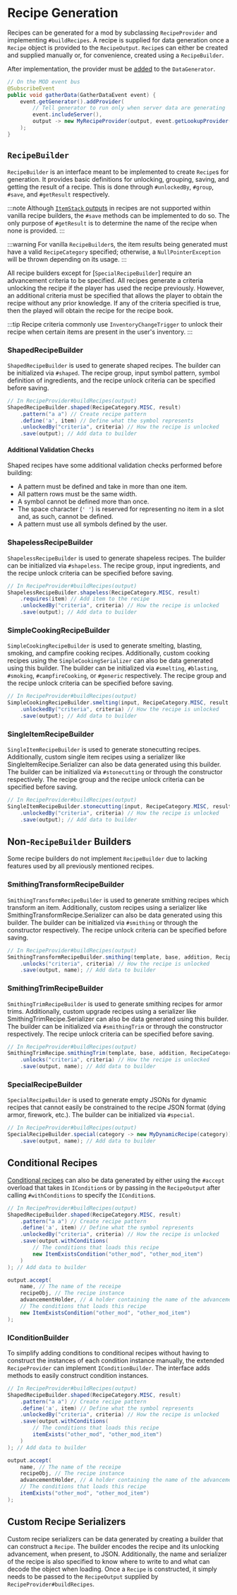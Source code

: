 Recipe Generation
=================

Recipes can be generated for a mod by subclassing `RecipeProvider` and implementing `#buildRecipes`. A recipe is supplied for data generation once a `Recipe` object is provided to the `RecipeOutput`. `Recipe`s can either be created and supplied manually or, for convenience, created using a `RecipeBuilder`.

After implementation, the provider must be [added][datagen] to the `DataGenerator`.

```java
// On the MOD event bus
@SubscribeEvent
public void gatherData(GatherDataEvent event) {
    event.getGenerator().addProvider(
        // Tell generator to run only when server data are generating
        event.includeServer(),
        output -> new MyRecipeProvider(output, event.getLookupProvider())
    );
}
```

`RecipeBuilder`
---------------

`RecipeBuilder` is an interface meant to be implemented to create `Recipe`s for generation. It provides basic definitions for unlocking, grouping, saving, and getting the result of a recipe. This is done through `#unlockedBy`, `#group`, `#save`, and `#getResult` respectively.

:::note
Although [`ItemStack` outputs][stack] in recipes are not supported within vanilla recipe builders, the `#save` methods can be implemented to do so. The only purpose of `#getResult` is to determine the name of the recipe when none is provided.
:::

:::warning
For vanilla `RecipeBuilder`s, the item results being generated must have a valid `RecipeCategory` specified; otherwise, a `NullPointerException` will be thrown depending on its usage.
:::

All recipe builders except for [`SpecialRecipeBuilder`] require an advancement criteria to be specified. All recipes generate a criteria unlocking the recipe if the player has used the recipe previously. However, an additional criteria must be specified that allows the player to obtain the recipe without any prior knowledge. If any of the criteria specified is true, then the played will obtain the recipe for the recipe book.

:::tip
Recipe criteria commonly use `InventoryChangeTrigger` to unlock their recipe when certain items are present in the user's inventory.
:::

### ShapedRecipeBuilder

`ShapedRecipeBuilder` is used to generate shaped recipes. The builder can be initialized via `#shaped`. The recipe group, input symbol pattern, symbol definition of ingredients, and the recipe unlock criteria can be specified before saving.

```java
// In RecipeProvider#buildRecipes(output)
ShapedRecipeBuilder.shaped(RecipeCategory.MISC, result)
    .pattern("a a") // Create recipe pattern
    .define('a', item) // Define what the symbol represents
    .unlockedBy("criteria", criteria) // How the recipe is unlocked
    .save(output); // Add data to builder
```

#### Additional Validation Checks

Shaped recipes have some additional validation checks performed before building:

- A pattern must be defined and take in more than one item.
- All pattern rows must be the same width.
- A symbol cannot be defined more than once.
- The space character (`' '`) is reserved for representing no item in a slot and, as such, cannot be defined.
- A pattern must use all symbols defined by the user.

### ShapelessRecipeBuilder

`ShapelessRecipeBuilder` is used to generate shapeless recipes. The builder can be initialized via `#shapeless`. The recipe group, input ingredients, and the recipe unlock criteria can be specified before saving.

```java
// In RecipeProvider#buildRecipes(output)
ShapelessRecipeBuilder.shapeless(RecipeCategory.MISC, result)
    .requires(item) // Add item to the recipe
    .unlockedBy("criteria", criteria) // How the recipe is unlocked
    .save(output); // Add data to builder
```

### SimpleCookingRecipeBuilder

`SimpleCookingRecipeBuilder` is used to generate smelting, blasting, smoking, and campfire cooking recipes. Additionally, custom cooking recipes using the `SimpleCookingSerializer` can also be data generated using this builder. The builder can be initialized via `#smelting`, `#blasting`, `#smoking`, `#campfireCooking`, or `#generic` respectively. The recipe group and the recipe unlock criteria can be specified before saving.

```java
// In RecipeProvider#buildRecipes(output)
SimpleCookingRecipeBuilder.smelting(input, RecipeCategory.MISC, result, experience, cookingTime)
    .unlockedBy("criteria", criteria) // How the recipe is unlocked 
    .save(output); // Add data to builder
```

### SingleItemRecipeBuilder

`SingleItemRecipeBuilder` is used to generate stonecutting recipes. Additionally, custom single item recipes using a serializer like SingleItemRecipe.Serializer can also be data generated using this builder. The builder can be initialized via `#stonecutting` or through the constructor respectively. The recipe group and the recipe unlock criteria can be specified before saving.

```java
// In RecipeProvider#buildRecipes(output)
SingleItemRecipeBuilder.stonecutting(input, RecipeCategory.MISC, result)
    .unlockedBy("criteria", criteria) // How the recipe is unlocked
    .save(output); // Add data to builder
```

Non-`RecipeBuilder` Builders
----------------------------

Some recipe builders do not implement `RecipeBuilder` due to lacking features used by all previously mentioned recipes.

### SmithingTransformRecipeBuilder

`SmithingTransformRecipeBuilder` is used to generate smithing recipes which transform an item. Additionally, custom recipes using a serializer like SmithingTransformRecipe.Serializer can also be data generated using this builder. The builder can be initialized via `#smithing` or through the constructor respectively. The recipe unlock criteria can be specified before saving.

```java
// In RecipeProvider#buildRecipes(output)
SmithingTransformRecipeBuilder.smithing(template, base, addition, RecipeCategory.MISC, result)
    .unlocks("criteria", criteria) // How the recipe is unlocked
    .save(output, name); // Add data to builder
```

### SmithingTrimRecipeBuilder

`SmithingTrimRecipeBuilder` is used to generate smithing recipes for armor trims. Additionally, custom upgrade recipes using a serializer like SmithingTrimRecipe.Serializer can also be data generated using this builder. The builder can be initialized via `#smithingTrim` or through the constructor respectively. The recipe unlock criteria can be specified before saving.

```java
// In RecipeProvider#buildRecipes(output)
SmithingTrimRecipe.smithingTrim(template, base, addition, RecipeCategory.MISC)
    .unlocks("criteria", criteria) // How the recipe is unlocked
    .save(output, name); // Add data to builder
```

### SpecialRecipeBuilder

`SpecialRecipeBuilder` is used to generate empty JSONs for dynamic recipes that cannot easily be constrained to the recipe JSON format (dying armor, firework, etc.). The builder can be initialized via `#special`.

```java
// In RecipeProvider#buildRecipes(output)
SpecialRecipeBuilder.special(category -> new MyDynamicRecipe(category))
    .save(output, name); // Add data to builder
```

Conditional Recipes
-------------------

[Conditional recipes][conditional] can also be data generated by either using the `#accept` overload that takes in `ICondition`s or by passing in the `RecipeOutput` after calling `#withConditions` to specify the `ICondition`s.

```java
// In RecipeProvider#buildRecipes(output)
ShapedRecipeBuilder.shaped(RecipeCategory.MISC, result)
    .pattern("a a") // Create recipe pattern
    .define('a', item) // Define what the symbol represents
    .unlockedBy("criteria", criteria) // How the recipe is unlocked
    .save(output.withConditions(
        // The conditions that loads this recipe
        new ItemExistsCondition("other_mod", "other_mod_item")
    )
); // Add data to builder

output.accept(
    name, // The name of the receipe
    recipeObj, // The recipe instance
    advancementHolder, // A holder containing the name of the advancement and the advancement instance
    // The conditions that loads this recipe
    new ItemExistsCondition("other_mod", "other_mod_item")
);
```

### IConditionBuilder

To simplify adding conditions to conditional recipes without having to construct the instances of each condition instance manually, the extended `RecipeProvider` can implement `IConditionBuilder`. The interface adds methods to easily construct condition instances.

```java
// In RecipeProvider#buildRecipes(output)
ShapedRecipeBuilder.shaped(RecipeCategory.MISC, result)
    .pattern("a a") // Create recipe pattern
    .define('a', item) // Define what the symbol represents
    .unlockedBy("criteria", criteria) // How the recipe is unlocked
    .save(output.withConditions(
        // The conditions that loads this recipe
        itemExists("other_mod", "other_mod_item")
    )
); // Add data to builder

output.accept(
    name, // The name of the receipe
    recipeObj, // The recipe instance
    advancementHolder, // A holder containing the name of the advancement and the advancement instance
    // The conditions that loads this recipe
    itemExists("other_mod", "other_mod_item")
);
```

Custom Recipe Serializers
-------------------------

Custom recipe serializers can be data generated by creating a builder that can construct a `Recipe`. The builder encodes the recipe and its unlocking advancement, when present, to JSON. Additionally, the name and serializer of the recipe is also specified to know where to write to and what can decode the object when loading. Once a `Recipe` is constructed, it simply needs to be passed to the `RecipeOutput` supplied by `RecipeProvider#buildRecipes`.

[datagen]: ../resources/index.md#data-generation
[ingredients]: ../resources/server/recipes/ingredients.md#forge-types
[stack]: ../resources/server/recipes/index.md#recipe-itemstack-result
[conditional]: ../resources/server/conditional.md
[special]: #specialrecipebuilder
